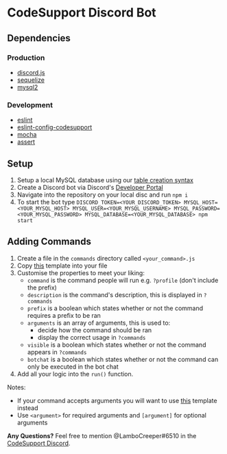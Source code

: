 # CodeSupport Discord Bot

## Dependencies
### Production
- [discord.js](https://www.npmjs.com/package/discord.js)
- [sequelize](https://www.npmjs.com/package/sequelize)
- [mysql2](https://www.npmjs.com/package/mysql2)

### Development
- [eslint](https://www.npmjs.com/package/eslint)
- [eslint-config-codesupport](https://www.npmjs.com/package/eslint-config-codesupport)
- [mocha](https://www.npmjs.com/package/mocha)
- [assert](https://www.npmjs.com/package/assert)

## Setup
1. Setup a local MySQL database using our [table creation syntax](https://github.com/codesupport/table-create-syntax)
2. Create a Discord bot via Discord's [Developer Portal](https://discordapp.com/developers/applications/)
3. Navigate into the repository on your local disc and run `npm i` 
4. To start the bot type `DISCORD_TOKEN=<YOUR_DISCORD_TOKEN> MYSQL_HOST=<YOUR_MYSQL_HOST> MYSQL_USER=<YOUR_MYSQL_USERNAME> MYSQL_PASSWORD=<YOUR_MYSQL_PASSWORD> MYSQL_DATABASE=<YOUR_MYSQL_DATABASE> npm start`

## Adding Commands
1. Create a file in the `commands` directory called `<your_command>.js`
2. Copy [this](https://gist.github.com/LamboCreeper/516ecb352ff82465ad2ab19aebe69fc4) template into your file
3. Customise the properties to meet your liking:
	- `command` is the command people will run e.g. `?profile` (don't include the prefix)
	- `description` is the command's description, this is displayed in `?commands`
	- `prefix` is a boolean which states whether or not the command requires a prefix to be ran
	- `arguments` is an array of arguments, this is used to:
		- decide how the command should be ran
		- display the correct usage in `?commands`
	- `visible` is a boolean which states whether or not the command appears in `?commands`
	- `botchat` is a boolean which states whether or not the command can only be executed in the bot chat
4. Add all your logic into the `run()` function.

Notes:
- If your command accepts arguments you will want to use [this](https://gist.github.com/LamboCreeper/21879a5cb2e56d1e70b66c038635188a) template instead
- Use `<argument>` for required arguments and `[argument]` for optional arguments

**Any Questions?** Feel free to mention @LamboCreeper#6510 in the [CodeSupport Discord](https://discord.gg/Hn9SETt).